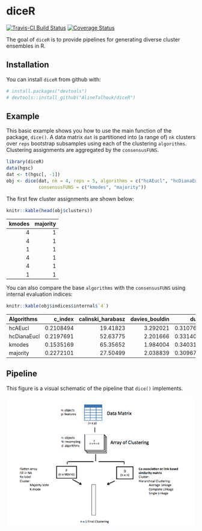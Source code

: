 
<!-- README.md is generated from README.Rmd. Please edit that file -->
diceR
=====

[![Travis-CI Build Status](https://travis-ci.com/AlineTalhouk/diceR.svg?token=R9saDTyWyg3zsFXfoa1H&branch=master)](https://travis-ci.com/AlineTalhouk/diceR) [![Coverage Status](https://codecov.io/gh/AlineTalhouk/diceR/branch/master/graph/badge.svg)](https://codecov.io/gh/AlineTalhouk/diceR?branch=master)

The goal of `diceR` is to provide pipelines for generating diverse cluster ensembles in R.

Installation
------------

You can install `diceR` from github with:

``` r
# install.packages("devtools")
# devtools::install_github("AlineTalhouk/diceR")
```

Example
-------

This basic example shows you how to use the main function of the package, `dice()`. A data matrix `dat` is partitioned into (a range of) `nk` clusters over `reps` bootstrap subsamples using each of the clustering `algorithms`. Clustering assignments are aggregated by the `consensusFUNS`.

``` r
library(diceR)
data(hgsc)
dat <- t(hgsc[, -1])
obj <- dice(dat, nk = 4, reps = 5, algorithms = c("hcAEucl", "hcDianaEucl"),
            consensusFUNS = c("kmodes", "majority"))
```

The first few cluster assignments are shown below:

``` r
knitr::kable(head(obj$clusters))
```

|  kmodes|  majority|
|-------:|---------:|
|       4|         1|
|       4|         1|
|       1|         1|
|       4|         1|
|       4|         1|
|       1|         1|

You can also compare the base `algorithms` with the `consensusFUNS` using internal evaluation indices:

``` r
knitr::kable(obj$indices$internal$`4`)
```

| Algorithms  |   c\_index|  calinski\_harabasz|  davies\_bouldin|       dunn|  mcclain\_rao|        pbm|    sd\_dis|  ray\_turi|        tau|      gamma|    g\_plus|  Compactness|  Connectivity|
|:------------|----------:|-------------------:|----------------:|----------:|-------------:|----------:|----------:|----------:|----------:|----------:|----------:|------------:|-------------:|
| hcAEucl     |  0.2108494|            19.41823|         3.292021|  0.3107600|     0.8077705|   20.76198|  0.1835442|   4.136054|  0.3829042|  0.6339045|  0.0667878|     23.84512|      90.57857|
| hcDianaEucl |  0.2197691|            52.63775|         2.201666|  0.3314038|     0.8402420|   40.85617|  0.1382588|   1.625841|  0.3374781|  0.4982350|  0.1151047|     21.96780|     245.91349|
| kmodes      |  0.1535169|            65.35652|         1.984004|  0.3403104|     0.8019908|   42.90585|  0.1771115|   2.148789|  0.4044636|  0.6382378|  0.0726419|     21.39036|     269.61310|
| majority    |  0.2272101|            27.50499|         2.038839|  0.3096773|     0.8148563|  129.67108|  0.1138123|   1.060246|  0.3620268|  0.6068949|  0.0699412|     23.84113|      72.42857|

Pipeline
--------

This figure is a visual schematic of the pipeline that `dice()` implements.

![Caption for the picture.](inst/img/pipeline.png)
